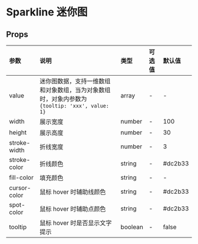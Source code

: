 # Sparkline 迷你图 <sup class="pro-badge" />

## Props

| 参数         | 说明                                                                                          | 类型    | 可选值 | 默认值  |
| :----------- | :-------------------------------------------------------------------------------------------- | :------ | :----- | :------ |
| value        | 迷你图数据，支持一维数组和对象数组，当为对象数组时，对象内参数为 `{tooltip: 'xxx', value: 1}` | array   | -      | -       |
| width        | 展示宽度                                                                                      | number  | -      | 100     |
| height       | 展示高度                                                                                      | number  | -      | 30      |
| stroke-width | 折线宽度                                                                                      | number  | -      | 3       |
| stroke-color | 折线颜色                                                                                      | string  | -      | #dc2b33 |
| fill-color   | 填充颜色                                                                                      | string  | -      | -       |
| cursor-color | 鼠标 hover 时辅助线颜色                                                                       | string  | -      | #dc2b33 |
| spot-color   | 鼠标 hover 时辅助点颜色                                                                       | string  | -      | #dc2b33 |
| tooltip      | 鼠标 hover 时是否显示文字提示                                                                 | boolean | -      | false   |
